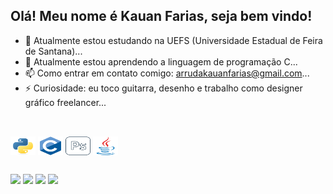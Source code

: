 ## Olá! Meu nome é Kauan Farias, seja bem vindo!

- 🔭 Atualmente estou estudando na UEFS (Universidade Estadual de Feira de Santana)...
- 🌱 Atualmente estou aprendendo a linguagem de programação C...
- 📫 Como entrar em contato comigo: arrudakauanfarias@gmail.com...
- ⚡ Curiosidade: eu toco guitarra, desenho e trabalho como designer gráfico freelancer...

##

<div style="display: inline_block"><br>
  <img align="center" alt="Kauan-Python" height="30" width="40" src="https://raw.githubusercontent.com/devicons/devicon/master/icons/python/python-original.svg">
  <img align="center" alt="Kauan-C" height="30" width="40" src="https://github.com/devicons/devicon/blob/master/icons/c/c-original.svg">
  <img align="center" alt="Kauan-Photoshop" height="30" width="40" src="https://github.com/devicons/devicon/blob/master/icons/photoshop/photoshop-line.svg">
  <img align="center" alt="Kauan-Java" height="30" width="40" src="https://github.com/devicons/devicon/blob/master/icons/java/java-original.svg">
</div>

##

<div> 

  <a href="https://www.behance.net/kauanfarias1?tracking_source=search_users|Kauan%20Farias" target="_blank"><img src="https://img.shields.io/badge/-Behance-blue?style=for-the-badge&logo=behance&logoColor=white" target="_blank"></a> 
  <a href="https://instagram.com/kauanfarias.png" target="_blank"><img src="https://img.shields.io/badge/-Instagram-%23E4405F?style=for-the-badge&logo=instagram&logoColor=white" target="_blank"></a>
  <a href = "arrudakauanfarias@gmail.com"><img src="https://img.shields.io/badge/-Gmail-%23333?style=for-the-badge&logo=gmail&logoColor=white" target="_blank"></a>
  <a href="https://www.linkedin.com/in/kauan-farias-b67b7916a/" target="_blank"><img src="https://img.shields.io/badge/-LinkedIn-%230077B5?style=for-the-badge&logo=linkedin&logoColor=white" target="_blank"></a>
  
</div>


